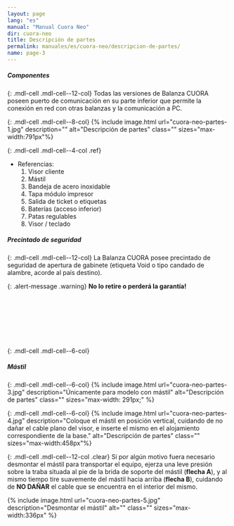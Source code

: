 ```yaml
---
layout: page
lang: "es"
manual: "Manual Cuora Neo"
dir: cuora-neo
title: Descripción de partes
permalink: manuales/es/cuora-neo/descripcion-de-partes/
name: page-3
---
```

##### Componentes

{: .mdl-cell .mdl-cell--12-col}
Todas las versiones de Balanza CUORA poseen puerto de comunicación en su parte inferior que permite la conexión en red con otras balanzas y la comunicación a PC.

{: .mdl-cell .mdl-cell--8-col}
{% include image.html url="cuora-neo-partes-1.jpg" description="" alt="Descripción de partes" class="" sizes="max-width:791px"%}

{: .mdl-cell .mdl-cell--4-col .ref}
- Referencias:
  1. Visor cliente
  2. Mástil
  3. Bandeja de acero inoxidable
  4. Tapa módulo impresor
  5. Salida de ticket o etiquetas
  6. Baterías (acceso inferior)
  7. Patas regulables
  8. Visor / teclado


##### Precintado de seguridad

{: .mdl-cell .mdl-cell--12-col}
La Balanza CUORA posee precintado de seguridad de apertura de gabinete (etiqueta Void o tipo candado de alambre, acorde al país destino).

{: .alert-message .warning}
**No lo retire o perderá la garantía!**

<br>
<br>
<br>
<br>
<br>
<br>

{: .mdl-cell .mdl-cell--6-col}
##### Mástil

{: .mdl-cell .mdl-cell--6-col}
{% include image.html url="cuora-neo-partes-3.jpg" description="Únicamente para modelo con mástil" alt="Descripción de partes" class="" sizes="max-width: 291px;" %}

{: .mdl-cell .mdl-cell--6-col}
{% include image.html url="cuora-neo-partes-4.jpg" description="Coloque el mástil en posición vertical, cuidando de no dañar el cable plano del visor, e inserte el mismo en el alojamiento correspondiente de la base." alt="Descripción de partes" class="" sizes="max-width:458px"%}

{: .mdl-cell .mdl-cell--12-col .clear}
Si por algún motivo fuera necesario desmontar el mástil para transportar el equipo, ejerza una leve presión sobre la traba situada al pie de la brida de soporte del mástil (**flecha A**), y al mismo tiempo tire suavemente del mástil hacia arriba (**flecha B**), cuidando de **NO DAÑAR** el cable que se encuentra en el interior del mismo.

{% include image.html url="cuora-neo-partes-5.jpg" description="Desmontar el mástil" alt="" class="" sizes="max-width:336px" %}
